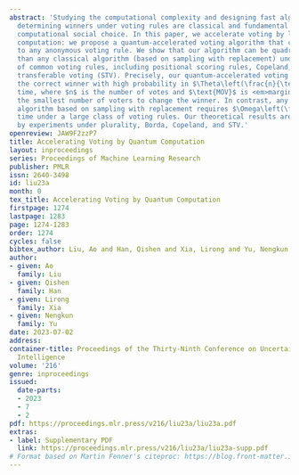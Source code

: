 ```yaml
---
abstract: 'Studying the computational complexity and designing fast algorithms for
  determining winners under voting rules are classical and fundamental questions in
  computational social choice. In this paper, we accelerate voting by leveraging quantum
  computation: we propose a quantum-accelerated voting algorithm that can be applied
  to any anonymous voting rule. We show that our algorithm can be quadratically faster
  than any classical algorithm (based on sampling with replacement) under a wide range
  of common voting rules, including positional scoring rules, Copeland, and single
  transferable voting (STV). Precisely, our quantum-accelerated voting algorithm outputs
  the correct winner with high probability in $\Theta\left(\frac{n}{\text{MOV}}\right)$
  time, where $n$ is the number of votes and $\text{MOV}$ is <em>margin of victory</em>,
  the smallest number of voters to change the winner. In contrast, any classical voting
  algorithm based on sampling with replacement requires $\Omega\left(\frac{n^2}{\text{MOV}^2}\right)$
  time under a large class of voting rules. Our theoretical results are supported
  by experiments under plurality, Borda, Copeland, and STV.'
openreview: JAW9F2zzP7
title: Accelerating Voting by Quantum Computation
layout: inproceedings
series: Proceedings of Machine Learning Research
publisher: PMLR
issn: 2640-3498
id: liu23a
month: 0
tex_title: Accelerating Voting by Quantum Computation
firstpage: 1274
lastpage: 1283
page: 1274-1283
order: 1274
cycles: false
bibtex_author: Liu, Ao and Han, Qishen and Xia, Lirong and Yu, Nengkun
author:
- given: Ao
  family: Liu
- given: Qishen
  family: Han
- given: Lirong
  family: Xia
- given: Nengkun
  family: Yu
date: 2023-07-02
address:
container-title: Proceedings of the Thirty-Ninth Conference on Uncertainty in Artificial
  Intelligence
volume: '216'
genre: inproceedings
issued:
  date-parts:
  - 2023
  - 7
  - 2
pdf: https://proceedings.mlr.press/v216/liu23a/liu23a.pdf
extras:
- label: Supplementary PDF
  link: https://proceedings.mlr.press/v216/liu23a/liu23a-supp.pdf
# Format based on Martin Fenner's citeproc: https://blog.front-matter.io/posts/citeproc-yaml-for-bibliographies/
---
```

